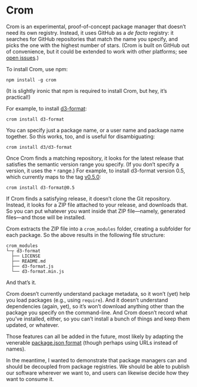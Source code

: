 # Crom

Crom is an experimental, proof-of-concept package manager that doesn’t need its own registry. Instead, it uses GitHub as a *de facto* registry: it searches for GitHub repositories that match the name you specify, and picks the one with the highest number of stars. (Crom is built on GitHub out of convenience, but it could be extended to work with other platforms; see [open issues](https://github.com/mbostock/crom/issues).)

To install Crom, use npm:

```
npm install -g crom
```

(It is slightly ironic that npm is required to install Crom, but hey, it’s practical!)

For example, to install [d3-format](https://github.com/d3/d3-format):

```
crom install d3-format
```

You can specify just a package name, or a user name and package name together. So this works, too, and is useful for disambiguating:

```
crom install d3/d3-format
```

Once Crom finds a matching repository, it looks for the latest release that satisfies the semantic version range you specify. (If you don’t specify a version, it uses the `*` range.) For example, to install d3-format version 0.5, which currently maps to the tag [v0.5.0](https://github.com/d3/d3-format/releases/tag/v0.5.0):

```
crom install d3-format@0.5
```

If Crom finds a satisfying release, it doesn’t clone the Git repository. Instead, it looks for a ZIP file attached to your release, and downloads that. So you can put whatever you want inside that ZIP file—namely, generated files—and those will be installed.

Crom extracts the ZIP file into a `crom_modules` folder, creating a subfolder for each package. So the above results in the following file structure:

```
crom_modules
└─┬ d3-format
  ├── LICENSE
  ├── README.md
  ├── d3-format.js
  └── d3-format.min.js
```

And that’s it.

Crom doesn’t currently understand package metadata, so it won’t (yet) help you load packages (e.g., using `require`). And it doesn’t understand dependencies (again, yet), so it’s won’t download anything other than the package you specify on the command-line. And Crom doesn’t record what you’ve installed, either, so you can’t install a bunch of things and keep them updated, or whatever.

Those features can all be added in the future, most likely by adapting the venerable [package.json format](https://docs.npmjs.com/files/package.json) (though perhaps using URLs instead of names).

In the meantime, I wanted to demonstrate that package managers can and should be decoupled from package registries. We should be able to publish our software wherever we want to, and users can likewise decide how they want to consume it.
